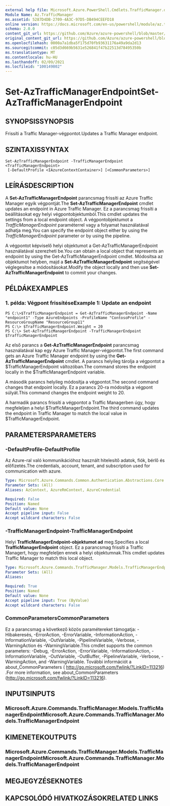 ```yaml
---
external help file: Microsoft.Azure.PowerShell.Cmdlets.TrafficManager.dll-Help.xml
Module Name: Az.TrafficManager
ms.assetid: 5287D4DB-2709-4A3C-97D5-DB494CEEFD18
online version: https://docs.microsoft.com/en-us/powershell/module/az.trafficmanager/set-aztrafficmanagerendpoint
schema: 2.0.0
content_git_url: https://github.com/Azure/azure-powershell/blob/master/src/TrafficManager/TrafficManager/help/Set-AzTrafficManagerEndpoint.md
original_content_git_url: https://github.com/Azure/azure-powershell/blob/master/src/TrafficManager/TrafficManager/help/Set-AzTrafficManagerEndpoint.md
ms.openlocfilehash: 0000a7a1dba5f175d70fb93631176a49a9da2d13
ms.sourcegitcommit: c05d3d669b5631e526841f47b22513d78495350b
ms.translationtype: MT
ms.contentlocale: hu-HU
ms.lasthandoff: 02/09/2021
ms.locfileid: "100149802"
---
```

# <span data-ttu-id="850ba-101">Set-AzTrafficManagerEndpoint</span><span class="sxs-lookup"><span data-stu-id="850ba-101">Set-AzTrafficManagerEndpoint</span></span>

## <span data-ttu-id="850ba-102">SYNOPSIS</span><span class="sxs-lookup"><span data-stu-id="850ba-102">SYNOPSIS</span></span>
<span data-ttu-id="850ba-103">Frissíti a Traffic Manager-végpontot.</span><span class="sxs-lookup"><span data-stu-id="850ba-103">Updates a Traffic Manager endpoint.</span></span>

## <span data-ttu-id="850ba-104">SZINTAXIS</span><span class="sxs-lookup"><span data-stu-id="850ba-104">SYNTAX</span></span>

```
Set-AzTrafficManagerEndpoint -TrafficManagerEndpoint <TrafficManagerEndpoint>
 [-DefaultProfile <IAzureContextContainer>] [<CommonParameters>]
```

## <span data-ttu-id="850ba-105">LEÍRÁS</span><span class="sxs-lookup"><span data-stu-id="850ba-105">DESCRIPTION</span></span>
<span data-ttu-id="850ba-106">A **Set-AzTrafficManagerEndpoint** parancsmag frissíti az Azure Traffic Manager egyik végpontját.</span><span class="sxs-lookup"><span data-stu-id="850ba-106">The **Set-AzTrafficManagerEndpoint** cmdlet updates an endpoint in Azure Traffic Manager.</span></span>
<span data-ttu-id="850ba-107">Ez a parancsmag frissíti a beállításokat egy helyi végpontobjektumból.</span><span class="sxs-lookup"><span data-stu-id="850ba-107">This cmdlet updates the settings from a local endpoint object.</span></span>
<span data-ttu-id="850ba-108">A végpontobjektumot a *TrafficManagerEndpoint* paraméterrel vagy a folyamat használatával adhatja meg.</span><span class="sxs-lookup"><span data-stu-id="850ba-108">You can specify the endpoint object either by using the *TrafficManagerEndpoint* parameter or by using the pipeline.</span></span>

<span data-ttu-id="850ba-109">A végpontot képviselő helyi objektumot a Get-AzTrafficManagerEndpoint használatával szerezheti be.</span><span class="sxs-lookup"><span data-stu-id="850ba-109">You can obtain a local object that represents an endpoint by using the Get-AzTrafficManagerEndpoint cmdlet.</span></span>
<span data-ttu-id="850ba-110">Módosítsa az objektumot helyben, majd a **Set-AzTrafficManagerEndpoint** segítségével véglegesítse a módosításokat.</span><span class="sxs-lookup"><span data-stu-id="850ba-110">Modify the object locally and then use **Set-AzTrafficManagerEndpoint** to commit your changes.</span></span>

## <span data-ttu-id="850ba-111">PÉLDÁK</span><span class="sxs-lookup"><span data-stu-id="850ba-111">EXAMPLES</span></span>

### <span data-ttu-id="850ba-112">1. példa: Végpont frissítése</span><span class="sxs-lookup"><span data-stu-id="850ba-112">Example 1: Update an endpoint</span></span>
```
PS C:\>$TrafficManagerEndpoint = Get-AzTrafficManagerEndpoint -Name "endpoint1" -Type AzureEndpoints -ProfileName "ContosoProfile" -ResourceGroupName "ResourceGroup11"
PS C:\> $TrafficManagerEndpoint.Weight = 20
PS C:\> Set-AzTrafficManagerEndpoint -TrafficManagerEndpoint $TrafficManagerEndpoint
```

<span data-ttu-id="850ba-113">Az első parancs a **Get-AzTrafficManagerEndpoint** parancsmag használatával kap egy Azure Traffic Manager-végpontot.</span><span class="sxs-lookup"><span data-stu-id="850ba-113">The first command gets an Azure Traffic Manager endpoint by using the **Get-AzTrafficManagerEndpoint** cmdlet.</span></span>
<span data-ttu-id="850ba-114">A parancs helyileg tárolja a végpontot a $TrafficManagerEndpoint változóban.</span><span class="sxs-lookup"><span data-stu-id="850ba-114">The command stores the endpoint locally in the $TrafficManagerEndpoint variable.</span></span>

<span data-ttu-id="850ba-115">A második parancs helyileg módosítja a végpontot.</span><span class="sxs-lookup"><span data-stu-id="850ba-115">The second command changes that endpoint locally.</span></span>
<span data-ttu-id="850ba-116">Ez a parancs 20-ra módosítja a végpont súlyát.</span><span class="sxs-lookup"><span data-stu-id="850ba-116">This command changes the endpoint weight to 20.</span></span>

<span data-ttu-id="850ba-117">A harmadik parancs frissíti a végpontot a Traffic Managerben úgy, hogy megfeleljen a helyi $TrafficManagerEndpoint.</span><span class="sxs-lookup"><span data-stu-id="850ba-117">The third command updates the endpoint in Traffic Manager to match the local value in $TrafficManagerEndpoint.</span></span>

## <span data-ttu-id="850ba-118">PARAMETERS</span><span class="sxs-lookup"><span data-stu-id="850ba-118">PARAMETERS</span></span>

### <span data-ttu-id="850ba-119">-DefaultProfile</span><span class="sxs-lookup"><span data-stu-id="850ba-119">-DefaultProfile</span></span>
<span data-ttu-id="850ba-120">Az Azure-ral való kommunikációhoz használt hitelesítő adatok, fiók, bérlő és előfizetés.</span><span class="sxs-lookup"><span data-stu-id="850ba-120">The credentials, account, tenant, and subscription used for communication with azure.</span></span>

```yaml
Type: Microsoft.Azure.Commands.Common.Authentication.Abstractions.Core.IAzureContextContainer
Parameter Sets: (All)
Aliases: AzContext, AzureRmContext, AzureCredential

Required: False
Position: Named
Default value: None
Accept pipeline input: False
Accept wildcard characters: False
```

### <span data-ttu-id="850ba-121">-TrafficManagerEndpoint</span><span class="sxs-lookup"><span data-stu-id="850ba-121">-TrafficManagerEndpoint</span></span>
<span data-ttu-id="850ba-122">Helyi **TrafficManagerEndpoint-objektumot ad** meg.</span><span class="sxs-lookup"><span data-stu-id="850ba-122">Specifies a local **TrafficManagerEndpoint** object.</span></span>
<span data-ttu-id="850ba-123">Ez a parancsmag frissíti a Traffic Managert, hogy megfeleljen ennek a helyi objektumnak.</span><span class="sxs-lookup"><span data-stu-id="850ba-123">This cmdlet updates Traffic Manager to match this local object.</span></span>

```yaml
Type: Microsoft.Azure.Commands.TrafficManager.Models.TrafficManagerEndpoint
Parameter Sets: (All)
Aliases:

Required: True
Position: Named
Default value: None
Accept pipeline input: True (ByValue)
Accept wildcard characters: False
```

### <span data-ttu-id="850ba-124">CommonParameters</span><span class="sxs-lookup"><span data-stu-id="850ba-124">CommonParameters</span></span>
<span data-ttu-id="850ba-125">Ez a parancsmag a következő közös paramétereket támogatja: -Hibakeresés, -ErrorAction, -ErrorVariable, -InformationAction, -InformationVariable, -OutVariable, -PipelineVariable, -Verbose, -WarningAction és -WarningVariable.</span><span class="sxs-lookup"><span data-stu-id="850ba-125">This cmdlet supports the common parameters: -Debug, -ErrorAction, -ErrorVariable, -InformationAction, -InformationVariable, -OutVariable, -OutBuffer, -PipelineVariable, -Verbose, -WarningAction, and -WarningVariable.</span></span> <span data-ttu-id="850ba-126">További információt a about_CommonParameters ( http://go.microsoft.com/fwlink/?LinkID=113216) .</span><span class="sxs-lookup"><span data-stu-id="850ba-126">For more information, see about_CommonParameters (http://go.microsoft.com/fwlink/?LinkID=113216).</span></span>

## <span data-ttu-id="850ba-127">INPUTS</span><span class="sxs-lookup"><span data-stu-id="850ba-127">INPUTS</span></span>

### <span data-ttu-id="850ba-128">Microsoft.Azure.Commands.TrafficManager.Models.TrafficManagerEndpoint</span><span class="sxs-lookup"><span data-stu-id="850ba-128">Microsoft.Azure.Commands.TrafficManager.Models.TrafficManagerEndpoint</span></span>

## <span data-ttu-id="850ba-129">KIMENETEK</span><span class="sxs-lookup"><span data-stu-id="850ba-129">OUTPUTS</span></span>

### <span data-ttu-id="850ba-130">Microsoft.Azure.Commands.TrafficManager.Models.TrafficManagerEndpoint</span><span class="sxs-lookup"><span data-stu-id="850ba-130">Microsoft.Azure.Commands.TrafficManager.Models.TrafficManagerEndpoint</span></span>

## <span data-ttu-id="850ba-131">MEGJEGYZÉSEK</span><span class="sxs-lookup"><span data-stu-id="850ba-131">NOTES</span></span>

## <span data-ttu-id="850ba-132">KAPCSOLÓDÓ HIVATKOZÁSOK</span><span class="sxs-lookup"><span data-stu-id="850ba-132">RELATED LINKS</span></span>
